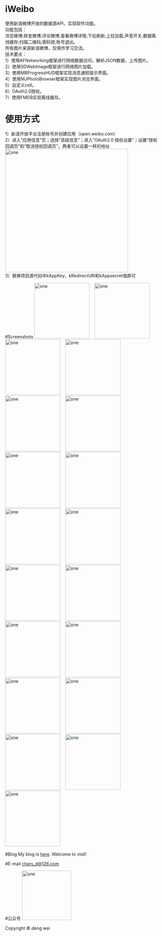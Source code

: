 # iWeibo
使用新浪微博开放的数据源API，实现软件功能。<br/>
功能包括：</br>浏览微博;转发微博;评论微博;查看微博详情;下拉刷新;上拉加载;声音开关;数据离线缓存;扫描二维码;密码锁;账号退出。<br/>
所有图片来源新浪微博，仅用作学习交流。</br>
技术要点：</br>
1）使用AFNetworking框架进行网络数据访问，解析JSON数据，上传图片。</br>
2）使用SDWebImage框架进行网络图片加载。</br>
3）使用MBProgressHUD框架实现消息通知提示界面。</br>
4）使用MJPhotoBrowser框架实现图片浏览界面。</br>
5）自定义cell。</br>
6）OAuth2.0授权。</br>
7）使用FMDB实现离线缓存。</br>

# 使用方式
1）新浪开放平台注册账号并创建应用（open.weibo.com）</br>
2）进入“应用信息”页；选择“高级信息”；进入“OAuth2.0 授权设置”；设置“授权回调页”和“取消授权回调页”，两者可以设置一样的地址</br>
<img alt="one" src="https://raw.github.com/charsdavy/iWeibo/master/screenshots/oauth.png" width="400"></br>
3）替换项目源代码中kAppKey、kRedirectURI和kAppsecret值即可</br>

#Screenshots
<img alt="one" src="https://raw.github.com/charsdavy/iWeibo/master/screenshots/w0.png" width="180">
&nbsp;&nbsp;
<img alt="one" src="https://raw.github.com/charsdavy/iWeibo/master/screenshots/w0.2.png" width="180">
&nbsp;&nbsp;
<img alt="one" src="https://raw.github.com/charsdavy/iWeibo/master/screenshots/w0.3.png" width="180">
&nbsp;&nbsp;
<img alt="one" src="https://raw.github.com/charsdavy/iWeibo/master/screenshots/w0.4.png" width="180">
&nbsp;&nbsp;
<img alt="one" src="https://raw.github.com/charsdavy/iWeibo/master/screenshots/w1.png" width="180">
&nbsp;&nbsp;
<img alt="one" src="https://raw.github.com/charsdavy/iWeibo/master/screenshots/w1.1.png" width="180">
&nbsp;&nbsp;
<img alt="one" src="https://raw.github.com/charsdavy/iWeibo/master/screenshots/w1.2.png" width="180">
&nbsp;&nbsp;
<img alt="one" src="https://raw.github.com/charsdavy/iWeibo/master/screenshots/w1.3.png" width="180">
&nbsp;&nbsp;
<img alt="one" src="https://raw.github.com/charsdavy/iWeibo/master/screenshots/w1.4.png" width="180">
&nbsp;&nbsp;
<img alt="one" src="https://raw.github.com/charsdavy/iWeibo/master/screenshots/w2.png" width="180">
&nbsp;&nbsp;
<img alt="one" src="https://raw.github.com/charsdavy/iWeibo/master/screenshots/w3.png" width="180">
&nbsp;&nbsp;
<img alt="one" src="https://raw.github.com/charsdavy/iWeibo/master/screenshots/w4.png" width="180">
&nbsp;&nbsp;
<img alt="one" src="https://raw.github.com/charsdavy/iWeibo/master/screenshots/w5.png" width="180">
&nbsp;&nbsp;
<img alt="one" src="https://raw.github.com/charsdavy/iWeibo/master/screenshots/w6.png" width="180">
&nbsp;&nbsp;
<img alt="one" src="https://raw.github.com/charsdavy/iWeibo/master/screenshots/w7.png" width="180">
&nbsp;&nbsp;
<img alt="one" src="https://raw.github.com/charsdavy/iWeibo/master/screenshots/w8.png" width="180">
&nbsp;&nbsp;
<img alt="one" src="https://raw.github.com/charsdavy/iWeibo/master/screenshots/w9.png" width="180">
&nbsp;&nbsp;
<img alt="one" src="https://raw.github.com/charsdavy/iWeibo/master/screenshots/w10.png" width="180">
&nbsp;&nbsp;
<img alt="one" src="https://raw.github.com/charsdavy/iWeibo/master/screenshots/w11.png" width="180">
&nbsp;&nbsp;

#Blog
My blog is [here](http://my.oschina.net/chars/blog). Welcome to visit!

#E-mail
chars_d@126.com

#公众号
<img alt="one" src="https://raw.github.com/charsdavy/MyNotes/master/screenshots/xiaoniu.png" width="160">
&nbsp;&nbsp;

Copyright © deng wei
